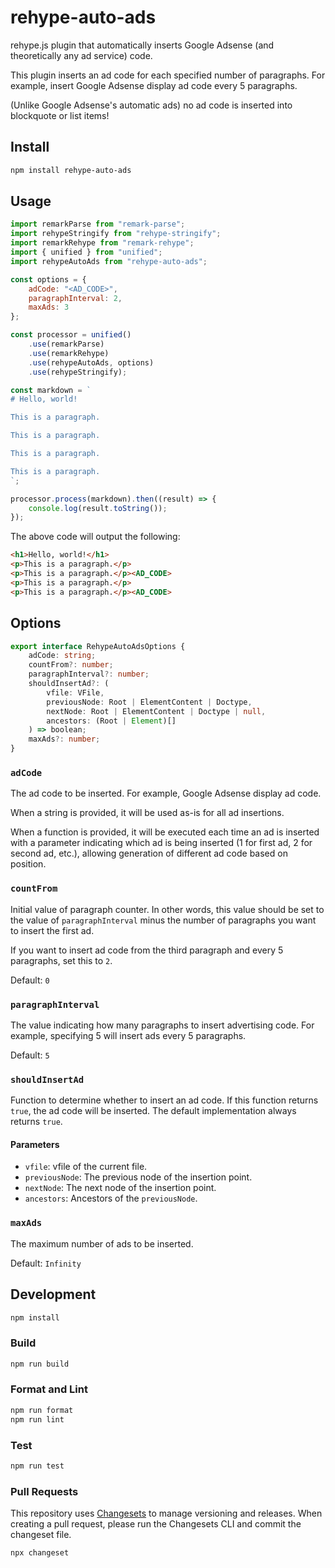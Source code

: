 # rehype-auto-ads

rehype.js plugin that automatically inserts Google Adsense (and theoretically any ad service) code.

This plugin inserts an ad code for each specified number of paragraphs. For example, insert Google Adsense display ad code every 5 paragraphs.

(Unlike Google Adsense's automatic ads) no ad code is inserted into blockquote or list items!

## Install

```bash
npm install rehype-auto-ads
```

## Usage

```javascript
import remarkParse from "remark-parse";
import rehypeStringify from "rehype-stringify";
import remarkRehype from "remark-rehype";
import { unified } from "unified";
import rehypeAutoAds from "rehype-auto-ads";

const options = {
    adCode: "<AD_CODE>",
    paragraphInterval: 2,
    maxAds: 3
};

const processor = unified()
    .use(remarkParse)
    .use(remarkRehype)
    .use(rehypeAutoAds, options)
    .use(rehypeStringify);

const markdown = `
# Hello, world!

This is a paragraph.

This is a paragraph.

This is a paragraph.

This is a paragraph.
`;

processor.process(markdown).then((result) => {
    console.log(result.toString());
});
```

The above code will output the following:

```markdown
<h1>Hello, world!</h1>
<p>This is a paragraph.</p>
<p>This is a paragraph.</p><AD_CODE>
<p>This is a paragraph.</p>
<p>This is a paragraph.</p><AD_CODE>
```

## Options

```typescript
export interface RehypeAutoAdsOptions {
    adCode: string;
    countFrom?: number;
    paragraphInterval?: number;
    shouldInsertAd?: (
        vfile: VFile,
        previousNode: Root | ElementContent | Doctype,
        nextNode: Root | ElementContent | Doctype | null,
        ancestors: (Root | Element)[]
    ) => boolean;
    maxAds?: number;
}
```

### ``adCode``

The ad code to be inserted. For example, Google Adsense display ad code.

When a string is provided, it will be used as-is for all ad insertions.

When a function is provided, it will be executed each time an ad is inserted with a parameter indicating which ad is being inserted (1 for first ad, 2 for second ad, etc.), allowing generation of different ad code based on position.

### ``countFrom``

Initial value of paragraph counter. In other words, this value should be set to the value of ``paragraphInterval`` minus the number of paragraphs you want to insert the first ad.

If you want to insert ad code from the third paragraph and every 5 paragraphs, set this to ``2``.

Default: ``0``

### ``paragraphInterval``

The value indicating how many paragraphs to insert advertising code. For example, specifying 5 will insert ads every 5 paragraphs.

Default: ``5``

### ``shouldInsertAd``

Function to determine whether to insert an ad code. If this function returns ``true``, the ad code will be inserted. The default implementation always returns ``true``.

#### Parameters

- ``vfile``: vfile of the current file.
- ``previousNode``: The previous node of the insertion point.
- ``nextNode``: The next node of the insertion point.
- ``ancestors``: Ancestors of the `previousNode`.

### ``maxAds``

The maximum number of ads to be inserted.

Default: ``Infinity``

## Development

```bash
npm install
```

### Build

```bash
npm run build
```

### Format and Lint

```bash
npm run format
npm run lint
```

### Test

```bash
npm run test
```

### Pull Requests

This repository uses [Changesets](https://github.com/changesets/changesets) to manage versioning and releases. When creating a pull request, please run the Changesets CLI and commit the changeset file.

```bash
npx changeset
```
